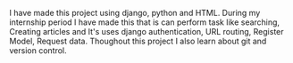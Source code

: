 I have made this project using django, python and HTML. During my internship period I have made this that is can perform task like searching, Creating articles and It's uses django authentication, URL routing, Register Model, Request data. Thoughout this project I also learn about git and version control.
